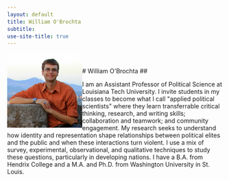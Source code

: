 ```yaml
---
layout: default
title: William O'Brochta
subtitle:
use-site-title: true
---
```


<img style="float: left; margin-right: 10;" src="/img/headshot.jpg" width="175" height="175"/>
<br/><br/>
# William O'Brochta
##

I am an Assistant Professor of Political Science at Louisiana Tech University. I invite students in my classes to become what I call "applied political scientists" where they learn transferrable critical thinking, research, and writing skills; collaboration and teamwork; and community engagement. My research seeks to understand how identity and representation shape relationships between political elites and the public and when these interactions turn violent. I use a mix of survey, experimental, observational, and qualitative techniques to study these questions, particularly in developing nations. I have a B.A. from Hendrix College and a M.A. and Ph.D. from Washington University in St. Louis.
